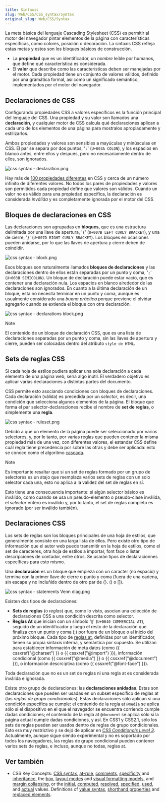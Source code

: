 ```yaml
---
title: Sintaxis
slug: Web/CSS/CSS_syntax/Syntax
original_slug: Web/CSS/Syntax
---
```


La meta básica del lenguaje Cascading Stylesheet (CSS) es permitir al motor del navegador pintar elementos de la página con características específicas, como colores, posición o decoración. La sintaxis CSS refleja estas metas y estos son los bloques básicos de construcción.

- La **propiedad** que es un identificador, un _nombre_ leíble por humanos, que define qué característica es considerada.
- El **valor** que describe como las características deben ser manejadas por el motor. Cada propiedad tiene un conjunto de valores válidos, definido por una gramática formal, así como un significado semántico, implementados por el motor del navegador.

## Declaraciones de CSS

Configurando propiedades CSS a valores específicos es la función principal del lenguaje del CSS. Una propiedad y su valor son llamados una d**eclaración**, y cualquier motor de CSS calcula qué declaraciones aplican a cada uno de los elementos de una página para mostralos apropiadamente y estilizarlos.

Ambos propiedades y valores son sensibles a mayúculas y minúsculas en CSS. El par se separa por dos puntos, '`:`' (`U+003A COLON`), y los espacios en blanco antes, entre ellos y después, pero no necesariamente dentro de ellos, son ignorados.

![css syntax - declaration.png](css_syntax_-_declaration.png)

Hay más de [100 propiedades diferentes](/es/docs/Web/CSS/Reference) en CSS y cerca de un número infinito de diferentes valores. No todos los pares de propiedades y valores son permitidos cada propiedad define que valores son válidos. Cuando un valor no es válido para una propiedad específica, la declaración es considerada _inválida_ y es completamente ignorada por el motor del CSS.

## Bloques de declaraciones en CSS

Las declaraciones son agrupadas en **bloques**, que es una estructura delimitada por una llave de apertura, '`{`' (`U+007B LEFT CURLY BRACKET`), y una de cierre, '`}`' (`U+007D RIGHT CURLY BRACKET`). Los bloques en ocasiones pueden anidarse, por lo que las llaves de apertura y cierre deben de coindidir.

![css syntax - block.png](css_syntax_-_block.png)

Esos bloques son naturalmente llamados **bloques de declaraciones** y las declaraciones dentro de ellos están separadas por un punto y coma, '`;`' (`U+003B SEMICOLON`). Un bloque de declaración puede estar vacío, que es contener una declaración nula. Los espacios en blanco alrededor de las declaraciones son ignorados. En cuanto a la última declaración de un bloque, esta no necesita terminar en un punto y coma, aunque es usualmente considerado una _buena práctica_ porque previene el olvidar agregarlo cuando se extienda el bloque con otra declaración.

![css syntax - declarations block.png](css_syntax_-_declarations_block.png)

> [!NOTE]
> El contenido de un bloque de declaración CSS, que es una lista de declaraciones separadas por un punto y coma, sin las llaves de apertura y cierre, pueden ser colocadas dentro del atributo `style de HTML`.

## Sets de reglas CSS

Si cada hoja de estilos pudiera aplicar una sola declaración a cada elemento de una página web, sería algo inútil. El verdadero objetivo es aplicar varias declaraciones a distintas partes del documento.

CSS permite esto asociando condiciones con bloques de declaraciones. Cada declaración (válida) es precedida por un _selector_, es decir, una condición que selecciona algunos elementos de la página. El bloque que forma el par selector-declaraciones recibe el nombre de **set de reglas**, o simplemente una **regla**.

![css syntax - ruleset.png](css_syntax_-_ruleset.png)

Debido a que un elemento de la página puede ser seleccionado por varios selectores, y, por lo tanto, por varias reglas que pueden contener la misma propiedad más de una vez, con diferentes valores, el estandar CSS define cuál regla tiene precedencia por sobre las otras y debe ser aplicada: esto se conoce como el algoritmo [cascada](/es/docs/Learn_web_development/Core/Styling_basics/Handling_conflicts).

> [!NOTE]
> Es importante resaltar que si un set de reglas formado por un grupo de selectores es un atajo que reemplaza varios sets de reglas con un solo selector cada una, esto no aplica a la validez del set de reglas en sí.
>
> Esto tiene una consecuencia importante: si algún selector básico es inválido, como cuando se usa un pseudo-elemento o pseudo-clase inválida, el _selector_ entero es inválido y, por lo tanto, el set de reglas completo es ignorado (por ser inválido también).

## Declaraciones CSS

Los sets de reglas son los bloques principales de una hoja de estilos, que generalmente consiste en una larga lista de ellos. Pero existe otro tipo de información que el autor web puede transmitir en la hoja de estilos, como el set de caracteres, otra hoja de estilos a importar, font face o listar descripciones de contador, entre otros. Se usarán tipos de declaracionnes específicas para esto mismo.

Una **declaración** es un bloque que empieza con un caracter (no espacio) y termina con la primer llave de cierre o punto y coma (fuera de una cadena, sin escape y no incluñido dentro de otro par de {}. () o \[]).

![css syntax - statements Venn diag.png](css_syntax_-_statements_venn_diag.png)

Existen dos tipos de declaraciones:

- **Sets de reglas** (o _reglas_) que, como lo visto, asocian una colección de declaraciones CSS a una condición descrita como selector.
- **Reglas At** que inician con un símbolo '`@`' (`U+0040 COMMERCIAL AT`), seguido de un identificador y luego el resto de la declaración que finaliza con un punto y coma (;) por fuera de un bloque o al inicio del próximo bloque. Cada tipo de [reglas at](/es/docs/Web/CSS/CSS_syntax/At-rule), definidas por un identificador, tienen su propia sintaxis interna, y semántica por supuesto. Se utilizan para establecer información de meta datos (como {{ cssxref("@charset") }} o {{ cssxref("@import") }}), información condicional (como {{ cssxref("@media") }} o {{ cssxref("@document") }}), o información descrciptiva (como {{ cssxref("@font-face") }}).

Toda declaración que no es un set de reglas ni una regla at es considerada inválida e ignorada.

Existe otro grupo de declaraciones: las **declaraciones anidadas**. Estas son declaraciones que pueden ser usadas en un subset específico de reglas at (las _reglas de grupo condicionales_). Estas declaraciones sólo aplican si una condición específica se cumple: el contenido de la regla at `@media` se aplica sólo si el dispositivo en el que el navegador se encuentra corriendo cumple dadas condiciones; el contenido de la regla at `@document` se aplica sólo si la página actual cumple dadas condiciones, y así. En CSS1 y CSS2.1, sólo los sets de reglas pueden ser usados dentro de reglas de grupo condicionales. Esto era muy restrictivo y se dejó de aplicar en [_CSS Conditionals Level 3_](/es/docs/Web/CSS/CSS_conditional_rules). Actualmente, aunque sigue siendo experimental y no es soportado por todos los navegadores, las reglas de grupo condicional pueden contener varios sets de reglas, e incluso, aunque no todas, reglas at.

## Ver también

- CSS Key Concepts: [CSS syntax](/es/docs/Web/CSS/CSS_syntax/Syntax), [at-rule](/es/docs/Web/CSS/CSS_syntax/At-rule), [comments](/es/docs/Web/CSS/CSS_syntax/Comments), [specificity](/es/docs/Web/CSS/CSS_cascade/Specificity) and [inheritance](/es/docs/Web/CSS/CSS_cascade/Inheritance), the [box](/es/docs/Web/CSS/CSS_box_model/Introduction_to_the_CSS_box_model), [layout modes](/es/docs/Glossary/Layout_mode) and [visual formatting models](/es/docs/Web/CSS/Visual_formatting_model), and [margin collapsing](/es/docs/Web/CSS/CSS_box_model/Mastering_margin_collapsing), or the [initial](/es/docs/Web/CSS/CSS_cascade/Value_processing), [computed](/es/docs/conflicting/Web/CSS/CSS_cascade/Value_processing_e3410028f0a698ddd9f74225ea8d122c0a582707d683fdd173e681e62003518d), [resolved](/es/docs/conflicting/Web/CSS/CSS_cascade/Value_processing_a47f4c6da6bce4fc52f8ed2ce27dc58e53fa5bd72bfef0bb04a61adbc5249cc4), [specified](/es/docs/conflicting/Web/CSS/CSS_cascade/Value_processing_8a702f25e61d14d8bd6ee6f7e88ca236512427b92b01a92c1d11f9edbb8f5fe1), [used](/es/docs/Web/CSS/used_value), and [actual](/es/docs/conflicting/Web/CSS/CSS_cascade/Value_processing) values. Definitions of [value syntax](/es/docs/Web/CSS/CSS_values_and_units/Value_definition_syntax), [shorthand properties](/es/docs/Web/CSS/CSS_cascade/Shorthand_properties) and [replaced elements](/es/docs/Web/CSS/CSS_images/Replaced_element_properties).
